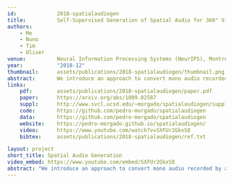 ```yaml
---
id:             2018-spatialaudiogen
title:          Self-Supervised Generation of Spatial Audio for 360° Video
authors:        
    - Me
    - Nuno
    - Tim
    - Oliver
venue:          Neural Information Processing Systems (NeurIPS), Montreal, Canada, 2018.
year:           "2018-12"
thumbnail:      assets/publications/2018-spatialaudiogen/thumbnail.png
abstract:       We introduce an approach to convert mono audio recorded by a 360° video camera into spatial audio, a representation of the distribution of sound over the full viewing sphere. Spatial audio is an important component of immersive 360° video viewing, but spatial audio microphones are still rare in current 360° video production. Our system consists of end-to-end trainable neural networks that separate individual sound sources and localize them on the viewing sphere, conditioned on multi-modal analysis of audio and 360° video frames. We introduce several datasets, including one filmed ourselves, and one collected in-the-wild from YouTube, consisting of 360° videos uploaded with spatial audio. During training, ground-truth spatial audio serves as self-supervision and a mixed down mono track forms the input to our network. Using our approach, we show that it is possible to infer the spatial location of sound sources based only on 360° video and a mono audio track.
links:
    pdf:        assets/publications/2018-spatialaudiogen/paper.pdf
    paper:      https://arxiv.org/abs/1809.02587
    suppl:      http://www.svcl.ucsd.edu/~morgado/spatialaudiogen/supplementary_material.zip
    code:       https://github.com/pedro-morgado/spatialaudiogen
    data:       https://github.com/pedro-morgado/spatialaudiogen
    website:    https://pedro-morgado.github.io/spatialaudiogen/
    video:      https://www.youtube.com/watch?v=SXFUr2GkxS8
    bibtex:     assets/publications/2018-spatialaudiogen/ref.txt

layout: project
short_title: Spatial Audio Generation
video_embed: https://www.youtube.com/embed/SXFUr2GkxS8
abstract: "We introduce an approach to convert mono audio recorded by a 360 video camera into spatial audio, a representation of the distribution of sound over the full viewing sphere. Spatial audio is an important component of immersive 360 video viewing, but spatial audio microphones are still rare in current 360 video production. Our system consists of end-to-end trainable neural networks that separate individual sound sources and localize them on the viewing sphere, conditioned on multi-modal analysis of audio and 360 video frames. We introduce several datasets, including one filmed ourselves, and one collected in-the-wild from YouTube, consisting of 360 videos uploaded with spatial audio. During training, ground-truth spatial audio serves as self-supervision and a mixed down mono track forms the input to our network. Using our approach, we show that it is possible to infer the spatial location of sound sources based only on 360 video and a mono audio track."
---
```

